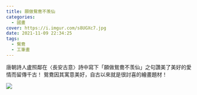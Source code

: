```yaml
---
title: 願做鴛鴦不羡仙
categories:
  - 國畫
cover: https://i.imgur.com/s8UGXc7.jpg
date: 2021-11-09 22:34:25
tags:
  - 鴛鴦
  - 工筆畫
---
```


唐朝詩人盧照鄰在〈長安古意〉詩中寫下「願做鴛鴦不羡仙」之句讚美了美好的愛情而留傳千古！
鴛鴦因其寓意美好，自古以來就是很討喜的繪畫題材！

![](https://i.imgur.com/s8UGXc7.jpg)
